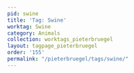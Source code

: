 ```yaml
---
pid: swine
title: 'Tag: Swine'
worktag: Swine
category: Animals
collection: worktags_pieterbruegel
layout: tagpage_pieterbruegel
order: '155'
permalink: "/pieterbruegel/tags/swine/"
---
```

